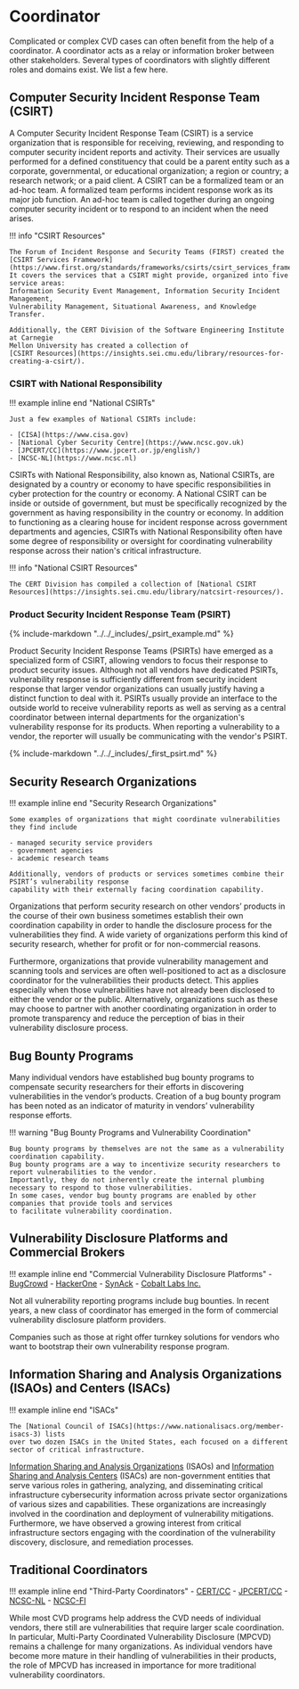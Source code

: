 # Coordinator

Complicated or complex CVD cases can often benefit from the help of a
coordinator. A coordinator acts as a relay or information broker between
other stakeholders. Several types of coordinators with slightly
different roles and domains exist. We list a few here.

## Computer Security Incident Response Team (CSIRT)

A Computer Security Incident Response Team (CSIRT) is a service
organization that is responsible for receiving, reviewing, and
responding to computer security incident reports and activity. Their
services are usually performed for a defined constituency that could be
a parent entity such as a corporate, governmental, or educational
organization; a region or country; a research network; or a paid client.
A CSIRT can be a formalized team or an ad-hoc team. A formalized team
performs incident response work as its major job function. An ad-hoc
team is called together during an ongoing computer security incident or
to respond to an incident when the need arises.

!!! info "CSIRT Resources"

    The Forum of Incident Response and Security Teams (FIRST) created the
    [CSIRT Services Framework](https://www.first.org/standards/frameworks/csirts/csirt_services_framework_v2.1).
    It covers the services that a CSIRT might provide, organized into five service areas:
    Information Security Event Management, Information Security Incident Management,
    Vulnerability Management, Situational Awareness, and Knowledge Transfer.

    Additionally, the CERT Division of the Software Engineering Institute at Carnegie
    Mellon University has created a collection of
    [CSIRT Resources](https://insights.sei.cmu.edu/library/resources-for-creating-a-csirt/).


### CSIRT with National Responsibility

!!! example inline end "National CSIRTs"

    Just a few examples of National CSIRTs include:

    - [CISA](https://www.cisa.gov)
    - [National Cyber Security Centre](https://www.ncsc.gov.uk)
    - [JPCERT/CC](https://www.jpcert.or.jp/english/)
    - [NCSC-NL](https://www.ncsc.nl)

CSIRTs with National Responsibility, also known as, National CSIRTs,
are designated by a country or economy to have specific responsibilities
in cyber protection for the country or economy. A National CSIRT can be
inside or outside of government, but must be specifically recognized by
the government as having responsibility in the country or economy.
In addition to functioning as a clearing house for incident response
across government departments and agencies, CSIRTs with National
Responsibility often have some degree of responsibility or oversight for
coordinating vulnerability response across their nation's critical
infrastructure. 

!!! info "National CSIRT Resources"

    The CERT Division has compiled a collection of [National CSIRT Resources](https://insights.sei.cmu.edu/library/natcsirt-resources/).


### Product Security Incident Response Team (PSIRT)

{% include-markdown "../../_includes/_psirt_example.md" %}

Product Security Incident Response Teams (PSIRTs) have
emerged as a specialized form of CSIRT, allowing vendors to focus their
response to product security issues. Although not all vendors have
dedicated PSIRTs, vulnerability response is sufficiently different from
security incident response that larger vendor organizations can usually
justify having a distinct function to deal with it. PSIRTs usually
provide an interface to the outside world to receive vulnerability
reports as well as serving as a central coordinator between internal
departments for the organization's vulnerability response for its
products. When reporting a vulnerability to a vendor, the reporter will
usually be communicating with the vendor's PSIRT.

{% include-markdown "../../_includes/_first_psirt.md" %}

## Security Research Organizations

!!! example inline end "Security Research Organizations"

    Some examples of organizations that might coordinate vulnerabilities they find include

    - managed security service providers
    - government agencies
    - academic research teams
    
    Additionally, vendors of products or services sometimes combine their PSIRT’s vulnerability response
    capability with their externally facing coordination capability.

Organizations that perform security research on other vendors’ products in the course of their
own business sometimes establish their own coordination capability in order to handle the 
disclosure process for the vulnerabilities they find. A wide variety of organizations perform this
kind of security research, whether for profit or for non-commercial reasons.

Furthermore, organizations that provide vulnerability management and scanning tools and
services are often well-positioned to act as a disclosure coordinator for the vulnerabilities their
products detect. This applies especially when those vulnerabilities have not already been
disclosed to either the vendor or the public. Alternatively, organizations such as these may
choose to partner with another coordinating organization in order to promote transparency
and reduce the perception of bias in their vulnerability disclosure process.

## Bug Bounty Programs

Many individual vendors have established bug bounty programs to compensate security 
researchers for their efforts in discovering vulnerabilities in the vendor’s products. Creation of
a bug bounty program has been noted as an indicator of maturity in vendors’ vulnerability
response efforts.

!!! warning "Bug Bounty Programs and Vulnerability Coordination"

    Bug bounty programs by themselves are not the same as a vulnerability coordination capability.
    Bug bounty programs are a way to incentivize security researchers to report vulnerabilities to the vendor.
    Importantly, they do not inherently create the internal plumbing necessary to respond to those vulnerabilities.
    In some cases, vendor bug bounty programs are enabled by other companies that provide tools and services 
    to facilitate vulnerability coordination.

## Vulnerability Disclosure Platforms and Commercial Brokers

!!! example inline end "Commercial Vulnerability Disclosure Platforms"
    - [BugCrowd](https://www.bugcrowd.com)
    - [HackerOne](https://www.hackerone.com)
    - [SynAck](https://www.synack.com)
    - [Cobalt Labs Inc.](https://cobalt.io/)


Not all vulnerability reporting programs include bug bounties.
In recent years, a new class of coordinator has emerged in the form of commercial vulnerability disclosure 
platform providers.


Companies such as those at right offer turnkey solutions for
vendors who want to bootstrap their own vulnerability response program.

## Information Sharing and Analysis Organizations (ISAOs) and Centers (ISACs)

!!! example inline end "ISACs"

    The [National Council of ISACs](https://www.nationalisacs.org/member-isacs-3) lists
    over two dozen ISACs in the United States, each focused on a different sector of critical infrastructure.
    

[Information Sharing and Analysis Organizations](https://www.isao.org/) (ISAOs) and
[Information Sharing and Analysis Centers](https://www.nationalisacs.org/)
(ISACs) are non-government entities that serve various roles in
gathering, analyzing, and disseminating critical infrastructure
cybersecurity information across private sector organizations of various
sizes and capabilities. These organizations are increasingly involved 
in the coordination and deployment of vulnerability mitigations.
Furthermore, we have observed a growing interest from critical
infrastructure sectors engaging with the
coordination of the vulnerability discovery, disclosure, and remediation
processes.


## Traditional Coordinators

!!! example inline end "Third-Party Coordinators"
    - [CERT/CC](https://www.kb.cert.org)
    - [JPCERT/CC](https://www.jpcert.or.jp/english/)
    - [NCSC-NL](https://www.ncsc.nl)
    - [NCSC-FI](https://www.kyberturvallisuuskeskus.fi/en/)

While most CVD programs help address the CVD needs of individual vendors, there still are
vulnerabilities that require larger scale coordination. In particular, Multi-Party Coordinated
Vulnerability Disclosure (MPCVD) remains a challenge for many organizations.
As individual
vendors have become more mature in their handling of vulnerabilities in their products, the
role of MPCVD has increased in importance for more traditional vulnerability coordinators.


